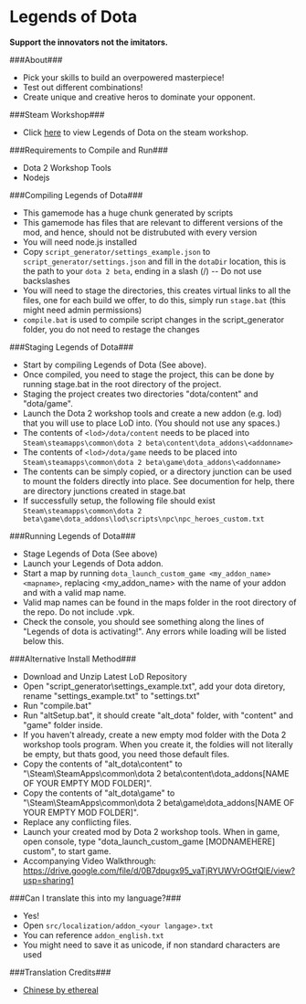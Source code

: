 Legends of Dota
=====

**Support the innovators not the imitators.**

###About###
 - Pick your skills to build an overpowered masterpiece!
 - Test out different combinations!
 - Create unique and creative heros to dominate your opponent.

###Steam Workshop###
 - Click [here](https://steamcommunity.com/sharedfiles/filedetails/?id=296590332) to view Legends of Dota on the steam workshop.

###Requirements to Compile and Run###
 - Dota 2 Workshop Tools
 - Nodejs

###Compiling Legends of Dota###
 - This gamemode has a huge chunk generated by scripts
 - This gamemode has files that are relevant to different versions of the mod, and hence, should not be distrubuted with every version
 - You will need node.js installed
 - Copy `script_generator/settings_example.json` to `script_generator/settings.json` and fill in the `dotaDir` location, this is the path to your `dota 2 beta`, ending in a slash (/) -- Do not use backslashes
 - You will need to stage the directories, this creates virtual links to all the files, one for each build we offer, to do this, simply run `stage.bat` (this might need admin permissions)
 - `compile.bat` is used to compile script changes in the script_generator folder, you do not need to restage the changes

###Staging Legends of Dota###
 - Start by compiling Legends of Dota (See above).
 - Once compiled, you need to stage the project, this can be done by running stage.bat in the root directory of the project.
 - Staging the project creates two directories "dota/content" and "dota/game".
 - Launch the Dota 2 workshop tools and create a new addon (e.g. lod) that you will use to place LoD into. (You should not use any spaces.)
 - The contents of `<lod>/dota/content` needs to be placed into `Steam\steamapps\common\dota 2 beta\content\dota_addons\<addonname>`
 - The contents of `<lod>/dota/game` needs to be placed into `Steam\steamapps\common\dota 2 beta\game\dota_addons\<addonname>`
 - The contents can be simply copied, or a directory junction can be used to mount the folders directly into place. See documention for help, there are directory junctions created in stage.bat
 - If successfully setup, the following file should exist `Steam\steamapps\common\dota 2 beta\game\dota_addons\lod\scripts\npc\npc_heroes_custom.txt`

###Running Legends of Dota###
 - Stage Legends of Dota (See above)
 - Launch your Legends of Dota addon.
 - Start a map by running `dota_launch_custom_game <my_addon_name> <mapname>`, replacing <my_addon_name> with the name of your addon and <mapname> with a valid map name.
  - Valid map names can be found in the maps folder in the root directory of the repo. Do not include .vpk.
 - Check the console, you should see something along the lines of "Legends of dota is activating!". Any errors while loading will be listed below this.

###Alternative Install Method###
 - Download and Unzip Latest LoD Repository
 - Open "script_generator\settings_example.txt", add your dota diretory, rename "settings_example.txt" to "settings.txt"
 - Run "compile.bat"
 - Run "altSetup.bat", it should create "alt_dota" folder, with "content" and "game" folder inside.
 - If you haven't already, create a new empty mod folder with the Dota 2 workshop tools program. When you create it, the foldies will not literally be empty, but thats good, you need those default files. 
 - Copy the contents of "alt_dota\content\" to "\Steam\SteamApps\common\dota 2 beta\content\dota_addons\[NAME OF YOUR EMPTY MOD FOLDER]\".
 - Copy the contents of "alt_dota\game\" to "\Steam\SteamApps\common\dota 2 beta\game\dota_addons\[NAME OF YOUR EMPTY MOD FOLDER]\".
 - Replace any conflicting files.
 - Launch your created mod by Dota 2 workshop tools. When in game, open console, type "dota_launch_custom_game [MODNAMEHERE] custom", to start game. 
 -  Accompanying Video Walkthrough: https://drive.google.com/file/d/0B7dpugx95_vaTjRYUWVrOGtfQlE/view?usp=sharing1


###Can I translate this into my language?###
 - Yes!
 - Open `src/localization/addon_<your langage>.txt`
 - You can reference `addon_english.txt`
 - You might need to save it as unicode, if non standard characters are used

###Translation Credits###
 - [Chinese by ethereal](http://steamcommunity.com/profiles/76561198124343304/)
